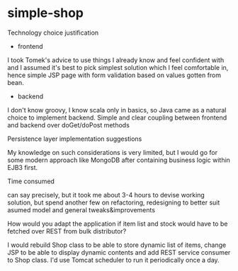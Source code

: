 # simple-shop

Technology choice justification

- frontend

I took Tomek's advice to use things I already know and feel confident with and I assumed it's best to pick simplest solution which I feel comfortable in, hence simple JSP page
with form validation based on values gotten from bean.

- backend

I don't know groovy, I know scala only in basics, so Java came as a natural choice to implement backend.
Simple and clear coupling between frontend and backend over doGet/doPost methods

Persistence layer implementation suggestions

My knowledge on such considerations is very limited, but I would go for some modern approach like MongoDB after containing business logic within EJB3 first.

Time consumed

can say precisely, but it took me about 3-4 hours to devise working solution, but spend another few on refactoring, redesigning to better suit asumed model and general tweaks&improvements


How would you adapt the application if item list and stock would have to be fetched over REST from bulk distributor?

I would rebuild Shop class to be able to store dynamic list of items, change JSP to be able to display dynamic contents and add REST service consumer to Shop class.
I'd use Tomcat scheduler to run it periodically once a day.

